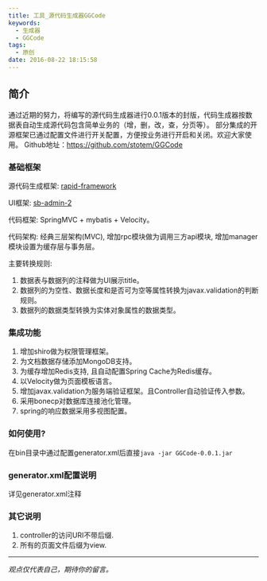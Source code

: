 ```yaml
---
title: 工具_源代码生成器GGCode
keywords: 
  - 生成器
  - GGCode
tags:
  - 原创
date: 2016-08-22 18:15:58
---
```


## 简介
通过近期的努力，将编写的源代码生成器进行0.0.1版本的封版，代码生成器按数据表自动生成源代码包含简单业务的（增，删，改，查，分页等）。
部分集成的开源框架已通过配置文件进行开关配置，方便按业务进行开启和关闭。欢迎大家使用。
Github地址：https://github.com/stotem/GGCode

### 基础框架
源代码生成框架: [rapid-framework](https://code.google.com/archive/p/rapid-framework/)

UI框架: [sb-admin-2](https://startbootstrap.com/template-overviews/sb-admin-2/) 

代码框架: SpringMVC + mybatis + Velocity。

代码架构: 经典三层架构(MVC), 增加rpc模块做为调用三方api模块, 增加manager模块设置为缓存层与事务层。

主要转换规则:

1. 数据表与数据列的注释做为UI展示title。
2. 数据列的为空性、数据长度和是否可为空等属性转换为javax.validation的判断规则。
3. 数据列的数据类型转换为实体对象属性的数据类型。

### 集成功能
1. 增加shiro做为权限管理框架。
2. 为文档数据存储添加MongoDB支持。
3. 为缓存增加Redis支持, 且自动配置Spring Cache为Redis缓存。
4. 以Velocity做为页面模板语言。
5. 增加javax.validation为服务端验证框架。且Controller自动验证传入参数。
6. 采用bonecp对数据库连接池化管理。
7. spring的响应数据采用多视图配置。

### 如何使用?
在bin目录中通过配置generator.xml后直接`java -jar GGCode-0.0.1.jar`

### generator.xml配置说明
详见generator.xml注释

### 其它说明
1. controller的访问URI不带后缀.
2. 所有的页面文件后缀为view.


-----

*观点仅代表自己，期待你的留言。*
